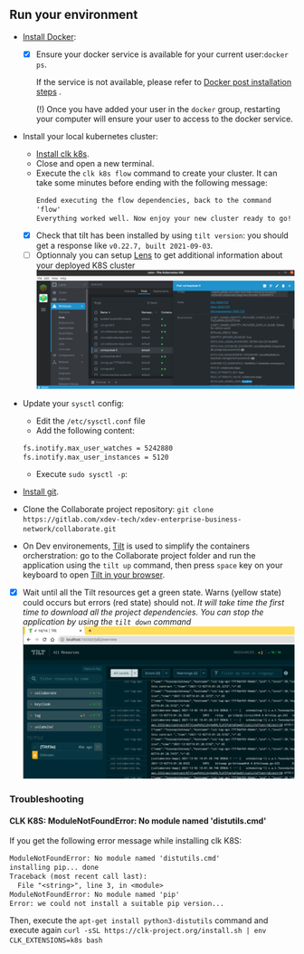 ## Run your environment

- [Install Docker](https://docs.docker.com/engine/install/#server):
    - [x] Ensure your docker service is available for your current user:`docker ps`.

      If the service is not available, please refer
      to [Docker post installation steps](https://docs.docker.com/engine/install/linux-postinstall/#manage-docker-as-a-non-root-user)
      .

      (!) Once you have added your user in the `docker` group, restarting your computer will ensure
      your user to access to the docker service.

- Install your local kubernetes cluster:
    - [Install clk k8s](https://github.com/click-project/clk_recipe_k8s).
    - Close and open a new terminal.
    - Execute the `clk k8s flow` command to create your cluster. It can take some minutes before
      ending with the following message:
      ```
      Ended executing the flow dependencies, back to the command 'flow'
      Everything worked well. Now enjoy your new cluster ready to go!
      ```
    - [x] Check that tilt has been installed by using `tilt version`: you should get a response
      like `v0.22.7, built 2021-09-03`.
    - [ ] Optionnaly you can setup [Lens](https://k8slens.dev/) to get additional information about
      your deployed K8S cluster
      ![Lens preview](images/lens.png)
- Update your `sysctl` config:
    - Edit the `/etc/sysctl.conf` file
    - Add the following content:
    ```
    fs.inotify.max_user_watches = 5242880
    fs.inotify.max_user_instances = 5120
    ```
    - Execute `sudo sysctl -p`:
- [Install git](https://git-scm.com/downloads).

- Clone the Collaborate project
  repository: `git clone https://gitlab.com/xdev-tech/xdev-enterprise-business-network/collaborate.git`

- On Dev environements, [Tilt](https://docs.tilt.dev/) is used to simplify the containers
  orcherstration: go to the Collaborate project folder and run the application using the `tilt up`
  command, then press `space` key on your keyboard to
  open [Tilt in your browser](http://localhost:10350/r/(all)/overview).
- [x] Wait until all the Tilt resources get a green state. Warns (yellow state) could occurs but
  errors (red state) should not.
  _It will take time the first time to download all the project dependencies. You can stop the
  application by using the `tilt down` command_
  ![Tilt preview](images/tilt.png)

### Troubleshooting

#### CLK K8S: ModuleNotFoundError: No module named 'distutils.cmd'

If you get the following error message while installing clk K8S:

```
ModuleNotFoundError: No module named 'distutils.cmd'
installing pip... done
Traceback (most recent call last):
  File "<string>", line 3, in <module>
ModuleNotFoundError: No module named 'pip'
Error: we could not install a suitable pip version...
```

Then, execute the `apt-get install python3-distutils` command and execute
again `curl -sSL https://clk-project.org/install.sh | env CLK_EXTENSIONS=k8s bash`
